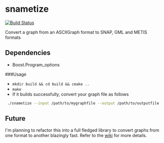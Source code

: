 # snametize 
[![Build Status](https://travis-ci.org/akshaydixi/snametize.svg?branch=master)](https://travis-ci.org/akshaydixi/snametize)


Convert a graph from an ASCIIGraph format to SNAP, GML and METIS formats 

## Dependencies
- Boost.Program_options

###Usage

- `mkdir build && cd build && cmake ..`
- `make`
- If it builds successfully, convert your graph file as follows
```bash
 ./snametize --input /path/to/mygraphfile --output /path/to/outputfile --format <SNAP|GML|METIS>
```
## Future
I'm planning to refactor this into a full fledged library to convert graphs from one format to another blazingly fast.
Refer to the [wiki](https://github.com/akshaydixi/snametize/wiki) for more details.
